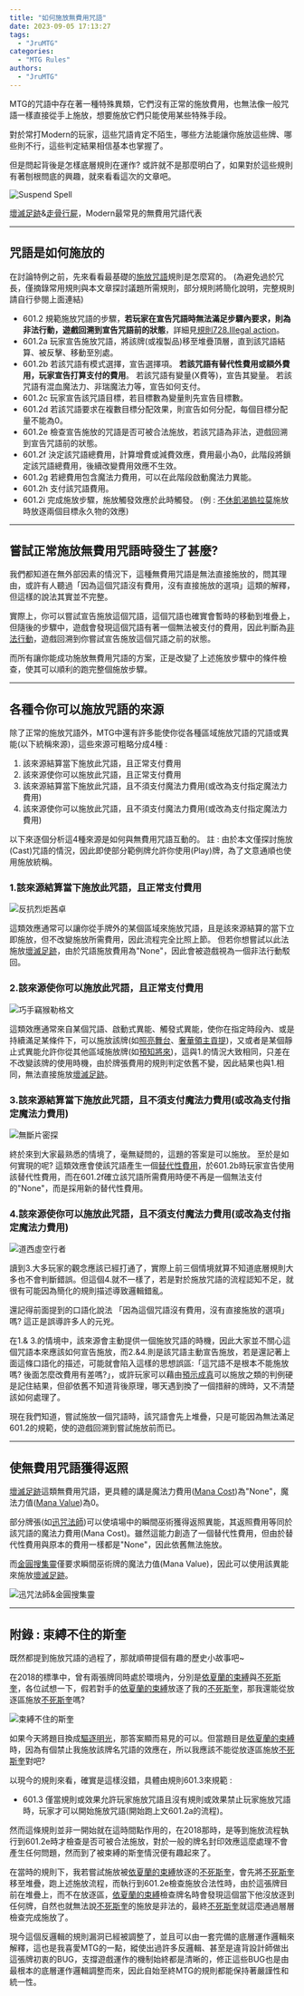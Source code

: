 ```yaml
---
title: "如何施放無費用咒語"
date: 2023-09-05 17:13:27
tags:
  - "JruMTG"
categories:
  - "MTG Rules"
authors:
  - "JruMTG"
---
```


MTG的咒語中存在著一種特殊異類，它們沒有正常的施放費用，也無法像一般咒語一樣直接從手上施放，想要施放它們只能使用某些特殊手段。

對於常打Modern的玩家，這些咒語肯定不陌生，哪些方法能讓你施放這些牌、哪些則不行，這些判定結果相信基本也掌握了。

但是問起背後是怎樣底層規則在運作? 或許就不是那麼明白了，如果對於這些規則有著刨根問底的興趣，就來看看這次的文章吧。

![Suspend Spell](https://imgur.com/efApFCT.jpg)

[壞滅足跡](https://scryfall.com/card/mh1/160/zht/%E5%A3%9E%E6%BB%85%E8%B6%B3%E8%B7%A1)&[走骨行屍](https://scryfall.com/card/tsr/121/zht/%E8%B5%B0%E9%AA%A8%E8%A1%8C%E5%B1%8D)，Modern最常見的無費用咒語代表

---

## 咒語是如何施放的

在討論特例之前，先來看看最基礎的[施放咒語](https://mtg.fandom.com/wiki/Casting_spells)規則是怎麼寫的。
(為避免過於冗長，僅摘錄常用規則與本文章探討議題所需規則，部分規則將簡化說明，完整規則請自行參閱上面連結)

- 601.2
  規範施放咒語的步驟，**若玩家在宣告咒語時無法滿足步驟內要求，則為非法行動，遊戲回溯到宣告咒語前的狀態**，詳細見[規則728.Illegal action](https://mtg.fandom.com/wiki/Illegal_action)。
- 601.2a
  玩家宣告施放咒語，將該牌(或複製品)移至堆疊頂層，直到該咒語結算、被反擊、移動至別處。
- 601.2b
  若該咒語有模式選擇，宣告選擇項。
  **若該咒語有替代性費用或額外費用，玩家宣告打算支付的費用**。
  若該咒語有變量(X費等)，宣告其變量。
  若該咒語有混血魔法力、非瑞魔法力等，宣告如何支付。
- 601.2c
  玩家宣告該咒語目標，若目標數為變量則先宣告目標數。
- 601.2d
  若該咒語要求在複數目標分配效果，則宣告如何分配，每個目標分配量不能為0。
- 601.2e
  檢查宣告施放的咒語是否可被合法施放，若該咒語為非法，遊戲回溯到宣告咒語前的狀態。
- 601.2f
  決定該咒語總費用，計算增費或減費效應，費用最小為0，此階段將鎖定該咒語總費用，後續改變費用效應不生效。
- 601.2g
  若總費用包含魔法力費用，可以在此階段啟動魔法力異能。
- 601.2h
  支付該咒語費用。
- 601.2i
  完成施放步驟，施放觸發效應於此時觸發。
  (例 : [不休飢渴鎢拉莫](https://scryfall.com/card/bfz/15/zht/%E4%B8%8D%E4%BC%91%E9%A3%A2%E6%B8%B4%E9%8E%A2%E6%8B%89%E8%8E%AB)施放時放逐兩個目標永久物的效應)

---

## 嘗試正常施放無費用咒語時發生了甚麼?

我們都知道在無外部因素的情況下，這種無費用咒語是無法直接施放的，問其理由，或許有人聽過「因為這個咒語沒有費用，沒有直接施放的選項」這類的解釋，但這樣的說法其實並不完整。

實際上，你可以嘗試宣告施放這個咒語，這個咒語也確實會暫時的移動到堆疊上，但隨後的步驟中，遊戲會發現這個咒語有著一個無法被支付的費用，因此判斷為[非法行動](https://mtg.fandom.com/wiki/Illegal_action)，遊戲回溯到你嘗試宣告施放這個咒語之前的狀態。

而所有讓你能成功施放無費用咒語的方案，正是改變了上述施放步驟中的條件檢查，使其可以順利的跑完整個施放步驟。

---

## 各種令你可以施放咒語的來源

除了正常的施放咒語外，MTG中還有許多能使你從各種區域施放咒語的咒語或異能(以下統稱來源)，這些來源可粗略分成4種 :

1. 該來源結算當下施放此咒語，且正常支付費用
2. 該來源使你可以施放此咒語，且正常支付費用
3. 該來源結算當下施放此咒語，且不須支付魔法力費用(或改為支付指定魔法力費用)
4. 該來源使你可以施放此咒語，且不須支付魔法力費用(或改為支付指定魔法力費用)

以下來逐個分析這4種來源是如何與無費用咒語互動的。
註 : 由於本文僅探討施放(Cast)咒語的情況，因此即使部分範例牌允許你使用(Play)牌，為了文意通順也使用施放統稱。

### 1.該來源結算當下施放此咒語，且正常支付費用

![反抗烈炬茜卓](https://cards.scryfall.io/large/front/2/e/2eac0eaa-55b2-444a-863d-c66769aab4ee.jpg?1690004652)

這類效應通常可以讓你從手牌外的某個區域來施放咒語，且是該來源結算的當下立即施放，但不改變施放所需費用，因此流程完全比照上節。
但若你想嘗試以此法施放[壞滅足跡](https://scryfall.com/card/mh1/160/zht/%E5%A3%9E%E6%BB%85%E8%B6%B3%E8%B7%A1)，由於咒語施放費用為"None"，因此會被遊戲視為一個非法行動駁回。

### 2.該來源使你可以施放此咒語，且正常支付費用

![巧手竊猴勒格文](https://cards.scryfall.io/large/front/4/1/41eb4f44-c655-432e-aea1-3af76bdca2e7.jpg?1646279037)

這類效應通常來自某個咒語、啟動式異能、觸發式異能，使你在指定時段內、或是持續滿足某條件下，可以施放該牌(如[照亮舞台](https://scryfall.com/card/clb/802/zht/%E7%85%A7%E4%BA%AE%E8%88%9E%E5%8F%B0)、[奢華領主貢提](https://scryfall.com/card/clb/753/zht/%E5%A5%A2%E8%8F%AF%E9%A0%98%E4%B8%BB%E8%B2%A2%E6%8F%90))，又或者是某個靜止式異能允許你從其他區域施放牌(如[預知將來](https://scryfall.com/card/mh1/53/zht/%E9%A0%90%E7%9F%A5%E5%B0%87%E4%BE%86))，這與1.的情況大致相同，只差在不改變該牌的使用時機，由於牌張費用的規則判定依舊不變，因此結果也與1.相同，無法直接施放[壞滅足跡](https://scryfall.com/card/mh1/160/zht/%E5%A3%9E%E6%BB%85%E8%B6%B3%E8%B7%A1)。

### 3.該來源結算當下施放此咒語，且不須支付魔法力費用(或改為支付指定魔法力費用)

![無斷片密探](https://cards.scryfall.io/large/front/e/e/eeceff71-0a62-4bc5-8502-d537c77573d6.jpg?1646280822)

終於來到大家最熟悉的情境了，毫無疑問的，這題的答案是可以施放。
至於是如何實現的呢? 這類效應會使該咒語產生一個[替代性費用](https://mtg.fandom.com/wiki/Alternative_cost)，於601.2b時玩家宣告使用該替代性費用，而在601.2f確立該咒語所需費用時便不再是一個無法支付的"None"，而是採用新的替代性費用。

### 4.該來源使你可以施放此咒語，且不須支付魔法力費用(或改為支付指定魔法力費用)

![道西虛空行者](https://cards.scryfall.io/large/front/b/a/ba32547b-523d-4ba8-b589-0c023aed0643.jpg?1646278414)

讀到3.大多玩家的觀念應該已經打通了，實際上前三個情境就算不知道底層規則大多也不會判斷錯誤。但這個4.就不一樣了，若是對於施放咒語的流程認知不足，就很有可能因為簡化的規則描述導致邏輯錯亂。

還記得前面提到的口語化說法 「因為這個咒語沒有費用，沒有直接施放的選項」嗎? 這正是誤導許多人的元兇。

在1.& 3.的情境中，該來源會主動提供一個施放咒語的時機，因此大家並不關心這個咒語本來應該如何宣告施放，而2.&4.則是該咒語主動宣告施放，若是還記著上面這條口語化的描述，可能就會陷入這樣的思想誤區:「這咒語不是根本不能施放嗎? 後面怎麼改費用有差嗎?」，或許玩家可以藉由[預示成真](https://scryfall.com/card/akh/42/zht/%E9%A0%90%E7%A4%BA%E6%88%90%E7%9C%9F)可以施放之類的判例硬是記住結果，但卻依舊不知道背後原理，哪天遇到換了一個措辭的牌時，又不清楚該如何處理了。

現在我們知道，嘗試施放一個咒語時，該咒語會先上堆疊，只是可能因為無法滿足601.2的規範，使的遊戲回溯到嘗試施放前而已。

---

## 使無費用咒語獲得返照

[壞滅足跡](https://scryfall.com/card/mh1/160/zht/%E5%A3%9E%E6%BB%85%E8%B6%B3%E8%B7%A1)這類無費用咒語，更具體的講是魔法力費用([Mana Cost](https://mtg.fandom.com/wiki/Mana_cost))為"None"，魔法力值([Mana Value](https://mtg.fandom.com/wiki/Mana_value))為0。

部分牌張(如[迅咒法師](https://scryfall.com/card/uma/71/snapcaster-mage))可以使墳場中的瞬間巫術獲得返照異能，其返照費用等同於該咒語的魔法力費用(Mana Cost)。雖然這能力創造了一個替代性費用，但由於替代性費用與原本的費用一樣都是"None"，因此依舊無法施放。

而[金圓搜集靈](https://scryfall.com/card/mom/227/halo-forager)僅要求瞬間巫術牌的魔法力值(Mana Value)，因此可以使用該異能來施放[壞滅足跡](https://scryfall.com/card/mh1/160/zht/%E5%A3%9E%E6%BB%85%E8%B6%B3%E8%B7%A1)。

![迅咒法師&金圓搜集靈](https://i.imgur.com/qNuSUBK.jpg)

---

## 附錄 : 束縛不住的斯奎

既然都提到施放咒語的過程了，那就順帶提個有趣的歷史小故事吧~

在2018的標準中，曾有兩張牌同時處於環境內，分別是[依夏蘭的束縛](https://scryfall.com/card/xln/17/zht/%E4%BE%9D%E5%A4%8F%E8%98%AD%E7%9A%84%E6%9D%9F%E7%B8%9B)與[不死斯奎](https://scryfall.com/card/dom/146/zht/%E4%B8%8D%E6%AD%BB%E6%96%AF%E5%A5%8E)，各位試想一下，假若對手的[依夏蘭的束縛](https://scryfall.com/card/xln/17/zht/%E4%BE%9D%E5%A4%8F%E8%98%AD%E7%9A%84%E6%9D%9F%E7%B8%9B)放逐了我的[不死斯奎](https://scryfall.com/card/dom/146/zht/%E4%B8%8D%E6%AD%BB%E6%96%AF%E5%A5%8E)，那我還能從放逐區施放[不死斯奎](https://scryfall.com/card/dom/146/zht/%E4%B8%8D%E6%AD%BB%E6%96%AF%E5%A5%8E)嗎?

![束縛不住的斯奎](https://i.imgur.com/twwoCfx.jpg)

如果今天將題目換成[驅逐明光](https://scryfall.com/card/thb/4/zht/%E9%A9%85%E9%80%90%E6%98%8E%E5%85%89)，那答案顯而易見的可以。但當題目是[依夏蘭的束縛](https://scryfall.com/card/xln/17/zht/%E4%BE%9D%E5%A4%8F%E8%98%AD%E7%9A%84%E6%9D%9F%E7%B8%9B)時，因為有個禁止我施放該牌名咒語的效應在，所以我應該不能從放逐區施放[不死斯奎](https://scryfall.com/card/dom/146/zht/%E4%B8%8D%E6%AD%BB%E6%96%AF%E5%A5%8E)對吧?

以現今的規則來看，確實是這樣沒錯，具體由規則601.3來規範 :

- 601.3
  僅當規則或效果允許玩家施放咒語且沒有規則或效果禁止玩家施放咒語時，玩家才可以開始施放咒語(開始跑上文601.2a的流程)。

然而這條規則並非一開始就在這時間點作用的，在2018那時，是等到施放流程執行到601.2e時才檢查是否可被合法施放，對於一般的牌名封印效應這麼處理不會產生任何問題，然而到了被束縛的斯奎情況便有趣起來了。

在當時的規則下，我若嘗試施放被[依夏蘭的束縛](https://scryfall.com/card/xln/17/zht/%E4%BE%9D%E5%A4%8F%E8%98%AD%E7%9A%84%E6%9D%9F%E7%B8%9B)放逐的[不死斯奎](https://scryfall.com/card/dom/146/zht/%E4%B8%8D%E6%AD%BB%E6%96%AF%E5%A5%8E)，會先將[不死斯奎](https://scryfall.com/card/dom/146/zht/%E4%B8%8D%E6%AD%BB%E6%96%AF%E5%A5%8E)移至堆疊，跑上述施放流程，而執行到601.2e檢查施放合法性時，由於這張牌目前在堆疊上，而不在放逐區，[依夏蘭的束縛](https://scryfall.com/card/xln/17/zht/%E4%BE%9D%E5%A4%8F%E8%98%AD%E7%9A%84%E6%9D%9F%E7%B8%9B)檢查牌名時會發現這個當下他沒放逐到任何牌，自然也就無法說[不死斯奎](https://scryfall.com/card/dom/146/zht/%E4%B8%8D%E6%AD%BB%E6%96%AF%E5%A5%8E)的施放是非法的，最終[不死斯奎](https://scryfall.com/card/dom/146/zht/%E4%B8%8D%E6%AD%BB%E6%96%AF%E5%A5%8E)就這麼通過層層檢查完成施放了。

現今這個反邏輯的規則漏洞已經被調整了，並且可以由一套完備的底層運作邏輯來解釋，這也是我喜愛MTG的一點，縱使出過許多反邏輯、甚至是違背設計師做出這張牌初衷的BUG，支撐遊戲運作的機制始終都是清晰的，修正這些BUG也是由最根本的底層運作邏輯調整而來，因此自始至終MTG的規則都能保持著嚴謹性和統一性。
